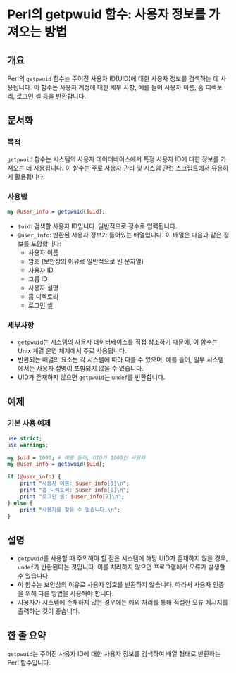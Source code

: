 <!--
Meta Description: # Perl의 getpwuid 함수: 사용자 정보를 가져오는 방법 ## 개요 Perl의 `getpwuid` 함수는 주어진 사용자 ID(UID)에 대한 사용자 정보를 검색하는 데 사용됩니다. 이 함수는 사용자 계정에 대한 세부 사항, 예를 들어 사용자 이름, 홈 디렉토리...
Meta Keywords: 사용자, getpwuid, user_info, 함수는, 정보를
-->

# Perl의 getpwuid 함수: 사용자 정보를 가져오는 방법

## 개요
Perl의 `getpwuid` 함수는 주어진 사용자 ID(UID)에 대한 사용자 정보를 검색하는 데 사용됩니다. 이 함수는 사용자 계정에 대한 세부 사항, 예를 들어 사용자 이름, 홈 디렉토리, 로그인 셸 등을 반환합니다.

## 문서화
### 목적
`getpwuid` 함수는 시스템의 사용자 데이터베이스에서 특정 사용자 ID에 대한 정보를 가져오는 데 사용됩니다. 이 함수는 주로 사용자 관리 및 시스템 관련 스크립트에서 유용하게 활용됩니다.

### 사용법
```perl
my @user_info = getpwuid($uid);
```
- `$uid`: 검색할 사용자 ID입니다. 일반적으로 정수로 입력됩니다.
- `@user_info`: 반환된 사용자 정보가 들어있는 배열입니다. 이 배열은 다음과 같은 정보를 포함합니다:
  - 사용자 이름
  - 암호 (보안상의 이유로 일반적으로 빈 문자열)
  - 사용자 ID
  - 그룹 ID
  - 사용자 설명
  - 홈 디렉토리
  - 로그인 셸

### 세부사항
- `getpwuid`는 시스템의 사용자 데이터베이스를 직접 참조하기 때문에, 이 함수는 Unix 계열 운영 체제에서 주로 사용됩니다.
- 반환되는 배열의 요소는 각 시스템에 따라 다를 수 있으며, 예를 들어, 일부 시스템에서는 사용자 설명이 포함되지 않을 수 있습니다.
- UID가 존재하지 않으면 `getpwuid`는 `undef`를 반환합니다.

## 예제
### 기본 사용 예제
```perl
use strict;
use warnings;

my $uid = 1000; # 예를 들어, UID가 1000인 사용자
my @user_info = getpwuid($uid);

if (@user_info) {
    print "사용자 이름: $user_info[0]\n";
    print "홈 디렉토리: $user_info[6]\n";
    print "로그인 셸: $user_info[7]\n";
} else {
    print "사용자를 찾을 수 없습니다.\n";
}
```

## 설명
- `getpwuid`를 사용할 때 주의해야 할 점은 시스템에 해당 UID가 존재하지 않을 경우, `undef`가 반환된다는 것입니다. 이를 처리하지 않으면 프로그램에서 오류가 발생할 수 있습니다.
- 이 함수는 보안상의 이유로 사용자 암호를 반환하지 않습니다. 따라서 사용자 인증을 위해 다른 방법을 사용해야 합니다.
- 사용자가 시스템에 존재하지 않는 경우에는 예외 처리를 통해 적절한 오류 메시지를 출력하는 것이 좋습니다.

## 한 줄 요약
`getpwuid`는 주어진 사용자 ID에 대한 사용자 정보를 검색하여 배열 형태로 반환하는 Perl 함수입니다.